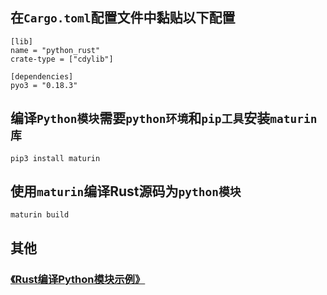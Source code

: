 ## 在`Cargo.toml`配置文件中黏贴以下配置
    [lib]
    name = "python_rust"
    crate-type = ["cdylib"]
    
    [dependencies]
    pyo3 = "0.18.3"

## 编译`Python模块`需要`python环境`和`pip工具`安装`maturin库`
    pip3 install maturin
    
## 使用`maturin`编译Rust源码为`python模块`
    maturin build

## 其他
### [《Rust编译Python模块示例》](https://github.com/zjwztttt/CompleteTutorial/blob/main/Rust%E7%BC%96%E8%AF%91python%E6%A8%A1%E5%9D%97%E7%A4%BA%E4%BE%8B.md)
